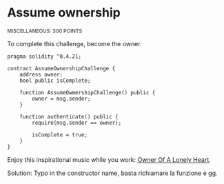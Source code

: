 # Assume ownership
<sup>MISCELLANEOUS: 300 POINTS</sup>

To complete this challenge, become the owner.

```solidity
pragma solidity ^0.4.21;

contract AssumeOwnershipChallenge {
    address owner;
    bool public isComplete;

    function AssumeOwmershipChallenge() public {
        owner = msg.sender;
    }

    function authenticate() public {
        require(msg.sender == owner);

        isComplete = true;
    }
}
```

Enjoy this inspirational music while you work: [Owner Of A Lonely Heart](https://youtu.be/ytc4_JJWqMQ).


Solution: Typo in the constructor name, basta richiamare la funzione e gg.